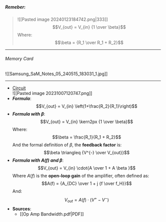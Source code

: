 ##### ***Remeber***:

> ![[Pasted image 20240123184742.png|333]]
> $$V_{out} = V_{in} {1 \over \beta}$$Where:$$\beta = {R_1  \over R_1 + R_2}$$
---
###### Memory Card
![[Samsung_SaM_Notes_05_240515_183031_1.jpg]]

---

- [Circuit](https://www.falstad.com/circuit/circuitjs.html?ctz=CQAgjCAMB0l3BWcMBMcUHYMGZIA4UA2ATmIxAUgoqoQFMBaMMAKAEMQ09xiURcALDz7cwSJkjDx4IAdFKlpYBcQSrqU6SwBOnfODB9BBvlU2QWAcxPgMhEMXtg7UKCwDue0S642Ln42YjSCFlUw9+EOF+bCdeNwAlL2Tne18qKgFaVwzoBBYABxi4o1jOPG5sHKti8sqy4wydG1SUlzN4FgAPcAQqsAFicEJRBD5QvgTWHpRBkDwkIiEK2XBJlG7bRZQhsM5scbWQADUASwA7TYPRPAhsMfA8IQmTgHsAVwAXFiA)<br>![[Pasted image 20231007120747.png]]
- ***Formula***:$$V_{out} = V_{in} \left(1+\frac{R_2}{R_1}\right)$$
- ***Formula with $\beta$***:$$V_{out} = V_{in} \kern2px {1 \over \beta}$$Where:$$\beta = \frac{R_1}{R_1 + R_2}$$And the formal definition of $\beta$, the **feedback factor** is:$$\beta \triangleq {V^{-} \over V_{out}}$$
- ***Formula with $A(f)$ and $\beta$***:$$V_{out} = V_{in} \cdot{A  \over 1 + A \beta }$$Where $A(f)$ is the **open-loop gain** of the amplifier, often defined as:$$A(f) = {A_{DC} \over 1 + j {f \over f_H}}$$And:$$V_{out} = A(f) \cdot (V^{+} - V^{-})$$
- **Sources**:
	- [[Op Amp Bandwidth.pdf|PDF]]